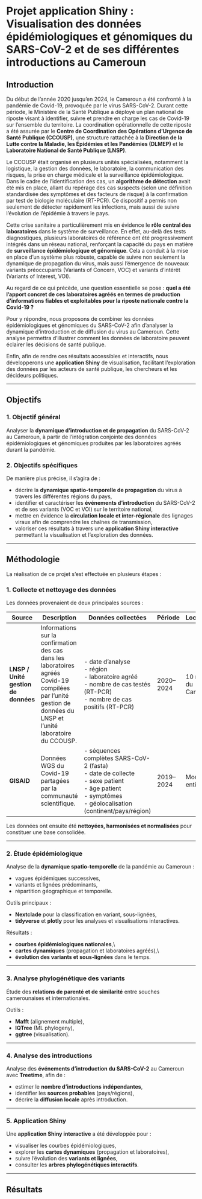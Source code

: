 # Projet application Shiny : Visualisation des données épidémiologiques et génomiques du SARS-CoV-2 et de ses différentes introductions au Cameroun

## Introduction

Du début de l’année 2020 jusqu’en 2024, le Cameroun a été confronté à la pandémie de Covid-19, provoquée par le virus SARS-CoV-2. Durant cette période, le Ministère de la Santé Publique a déployé un plan national de riposte visant à identifier, suivre et prendre en charge les cas de Covid-19 sur l’ensemble du territoire. La coordination opérationnelle de cette riposte a été assurée par le **Centre de Coordination des Opérations d’Urgence de Santé Publique (CCOUSP)**, une structure rattachée à la **Direction de la Lutte contre la Maladie, les Épidémies et les Pandémies (DLMEP)** et le **Laboratoire National de Santé Publique (LNSP)**.

Le CCOUSP était organisé en plusieurs unités spécialisées, notamment la logistique, la gestion des données, le laboratoire, la communication des risques, la prise en charge médicale et la surveillance épidémiologique. Dans le cadre de l’identification des cas, un **algorithme de détection** avait été mis en place, allant du repérage des cas suspects (selon une définition standardisée des symptômes et des facteurs de risque) à la confirmation par test de biologie moléculaire (RT-PCR). Ce dispositif a permis non seulement de détecter rapidement les infections, mais aussi de suivre l’évolution de l’épidémie à travers le pays.

Cette crise sanitaire a particulièrement mis en évidence le **rôle central des laboratoires** dans le système de surveillance. En effet, au-delà des tests diagnostiques, plusieurs laboratoires de référence ont été progressivement intégrés dans un réseau national, renforçant la capacité du pays en matière de **surveillance épidémiologique et génomique**. Cela a conduit à la mise en place d’un système plus robuste, capable de suivre non seulement la dynamique de propagation du virus, mais aussi l’émergence de nouveaux variants préoccupants (Variants of Concern, VOC) et variants d’intérêt (Variants of Interest, VOI).

Au regard de ce qui précède, une question essentielle se pose : **quel a été l’apport concret de ces laboratoires agréés en termes de production d’informations fiables et exploitables pour la riposte nationale contre la Covid-19 ?**

Pour y répondre, nous proposons de combiner les données épidémiologiques et génomiques du SARS-CoV-2 afin d’analyser la dynamique d’introduction et de diffusion du virus au Cameroun. Cette analyse permettra d’illustrer comment les données de laboratoire peuvent éclairer les décisions de santé publique.

Enfin, afin de rendre ces résultats accessibles et interactifs, nous développerons une **application Shiny** de visualisation, facilitant l’exploration des données par les acteurs de santé publique, les chercheurs et les décideurs politiques.

------------------------------------------------------------------------

## Objectifs

### 1. Objectif général

Analyser la **dynamique d’introduction et de propagation** du SARS-CoV-2 au Cameroun, à partir de l’intégration conjointe des données épidémiologiques et génomiques produites par les laboratoires agréés durant la pandémie.

### 2. Objectifs spécifiques

De manière plus précise, il s’agira de :

- décrire la **dynamique spatio-temporelle de propagation** du virus à travers les différentes régions du pays,
- identifier et caractériser les **événements d’introduction** du SARS-CoV-2 et de ses variants (VOC et VOI) sur le territoire national,
- mettre en évidence la **circulation locale et inter-régionale** des lignages viraux afin de comprendre les chaînes de transmission,
- valoriser ces résultats à travers une **application Shiny interactive** permettant la visualisation et l’exploration des données.

------------------------------------------------------------------------

## Méthodologie

La réalisation de ce projet s’est effectuée en plusieurs étapes :

### 1. Collecte et nettoyage des données

Les données provenaient de deux principales sources :

| Source | Description | Données collectées | Période | Localisation |
|--------------|--------------|-------------------|--------------|--------------|
| **LNSP / Unité gestion de données** | Informations sur la confirmation des cas dans les laboratoires agréés Covid-19 compilées par l’unité gestion de données du LNSP et l’unité laboratoire du CCOUSP. | \- date d’analyse<br>- région<br>- laboratoire agréé<br>- nombre de cas testés (RT-PCR)<br>- nombre de cas positifs (RT-PCR) | 2020–2024 | 10 régions du Cameroun |
| **GISAID** | Données WGS du Covid-19 partagées par la communauté scientifique. | \- séquences complètes SARS-CoV-2 (fasta)<br>- date de collecte<br>- sexe patient<br>- âge patient<br>- symptômes<br>- géolocalisation (continent/pays/région) | 2019–2024 | Monde entier |

Les données ont ensuite été **nettoyées, harmonisées et normalisées** pour constituer une base consolidée.

------------------------------------------------------------------------

### 2. Étude épidémiologique

Analyse de la **dynamique spatio-temporelle** de la pandémie au Cameroun :

- vagues épidémiques successives,
- variants et lignées prédominants,
- répartition géographique et temporelle.

Outils principaux :

- **Nextclade** pour la classification en variant, sous-lignées,
- **tidyverse** et **plotly** pour les analyses et visualisations interactives.

Résultats :

- **courbes épidémiologiques nationales**,\
- **cartes dynamiques** (propagation et laboratoires agréés),\
- **évolution des variants et sous-lignées** dans le temps.

------------------------------------------------------------------------

### 3. Analyse phylogénétique des variants

Étude des **relations de parenté et de similarité** entre souches camerounaises et internationales.

Outils :

- **Mafft** (alignement multiple),
- **IQTree** (ML phylogeny),
- **ggtree** (visualisation).

------------------------------------------------------------------------

### 4. Analyse des introductions

Analyse des **événements d’introduction du SARS-CoV-2** au Cameroun avec **Treetime**, afin de :

- estimer le **nombre d’introductions indépendantes**,
- identifier les **sources probables** (pays/régions),
- décrire la **diffusion locale** après introduction.

------------------------------------------------------------------------

### 5. Application Shiny

Une **application Shiny interactive** a été développée pour :

- visualiser les courbes épidémiologiques,
- explorer les **cartes dynamiques** (propagation et laboratoires),
- suivre l’évolution des **variants et lignées**,
- consulter les **arbres phylogénétiques interactifs**.

------------------------------------------------------------------------

## Résultats
